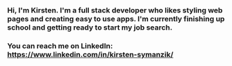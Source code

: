 ### Hi, I'm Kirsten. I'm a full stack developer who likes styling web pages and creating easy to use apps. I'm currently finishing up school and getting ready to start my job search.

### You can reach me on LinkedIn: https://www.linkedin.com/in/kirsten-symanzik/

<!--
**KirstenS13/KirstenS13** is a ✨ _special_ ✨ repository because its `README.md` (this file) appears on your GitHub profile.

Here are some ideas to get you started:

- 🔭 I’m currently working on ...
- 🌱 I’m currently learning ...
- 👯 I’m looking to collaborate on ...
- 🤔 I’m looking for help with ...
- 💬 Ask me about ...
- 📫 How to reach me: ...
- 😄 Pronouns: ...
- ⚡ Fun fact: ...
-->

